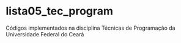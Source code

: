 # lista05_tec_program
Códigos implementados na disciplina Técnicas de Programação da Universidade Federal do Ceará
